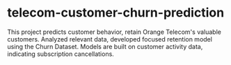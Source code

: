 # telecom-customer-churn-prediction
This project predicts customer behavior, retain Orange Telecom's valuable customers. Analyzed relevant data, developed focused retention model using the Churn Dataset. Models are built on customer activity data, indicating subscription cancellations.
